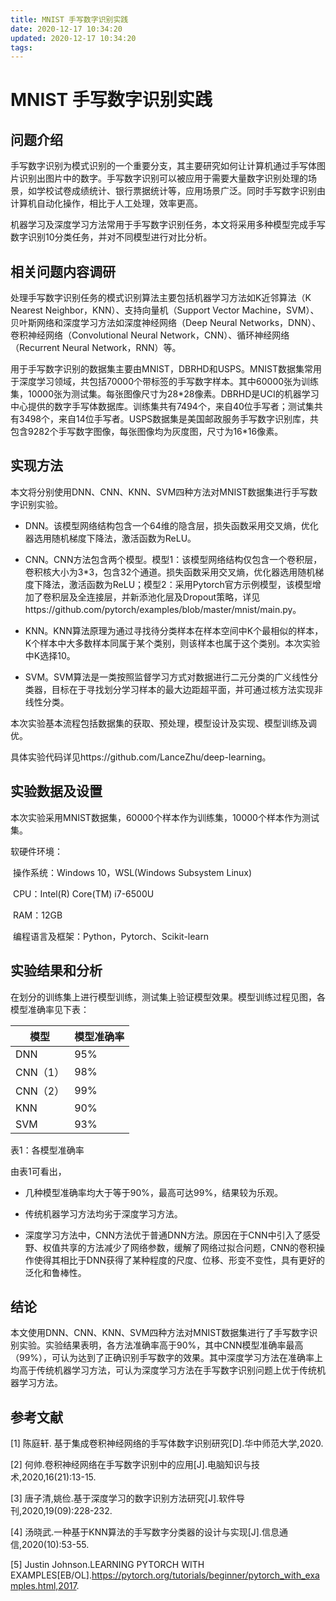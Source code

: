 ```yaml
---
title: MNIST 手写数字识别实践
date: 2020-12-17 10:34:20
updated: 2020-12-17 10:34:20
tags:
---
```

# MNIST 手写数字识别实践

## 问题介绍

手写数字识别为模式识别的一个重要分支，其主要研究如何让计算机通过手写体图片识别出图片中的数字。手写数字识别可以被应用于需要大量数字识别处理的场景，如学校试卷成绩统计、银行票据统计等，应用场景广泛。同时手写数字识别由计算机自动化操作，相比于人工处理，效率更高。

机器学习及深度学习方法常用于手写数字识别任务，本文将采用多种模型完成手写数字识别10分类任务，并对不同模型进行对比分析。

## 相关问题内容调研

处理手写数字识别任务的模式识别算法主要包括机器学习方法如K近邻算法（K Nearest Neighbor，KNN）、支持向量机（Support Vector Machine，SVM）、贝叶斯网络和深度学习方法如深度神经网络（Deep Neural Networks，DNN）、卷积神经网络（Convolutional Neural Network，CNN）、循环神经网络（Recurrent Neural Network，RNN）等。

用于手写数字识别的数据集主要由MNIST，DBRHD和USPS。MNIST数据集常用于深度学习领域，共包括70000个带标签的手写数字样本。其中60000张为训练集，10000张为测试集。每张图像尺寸为28\*28像素。DBRHD是UCI的机器学习中心提供的数字手写体数据库。训练集共有7494个，来自40位手写者；测试集共有3498个，来自14位手写者。USPS数据集是美国邮政服务手写数字识别库，共包含9282个手写数字图像，每张图像均为灰度图，尺寸为16*16像素。

## 实现方法

本文将分别使用DNN、CNN、KNN、SVM四种方法对MNIST数据集进行手写数字识别实验。

- DNN。该模型网络结构包含一个64维的隐含层，损失函数采用交叉熵，优化器选用随机梯度下降法，激活函数为ReLU。

- CNN。CNN方法包含两个模型。模型1：该模型网络结构仅包含一个卷积层，卷积核大小为3*3，包含32个通道。损失函数采用交叉熵，优化器选用随机梯度下降法，激活函数为ReLU；模型2：采用Pytorch官方示例模型，该模型增加了卷积层及全连接层，并新添池化层及Dropout策略，详见https://github.com/pytorch/examples/blob/master/mnist/main.py。

- KNN。KNN算法原理为通过寻找待分类样本在样本空间中K个最相似的样本，K个样本中大多数样本同属于某个类别，则该样本也属于这个类别。本次实验中K选择10。

- SVM。SVM算法是一类按照监督学习方式对数据进行二元分类的广义线性分类器，目标在于寻找划分学习样本的最大边距超平面，并可通过核方法实现非线性分类。

本次实验基本流程包括数据集的获取、预处理，模型设计及实现、模型训练及调优。

具体实验代码详见https://github.com/LanceZhu/deep-learning。

## 实验数据及设置

本次实验采用MNIST数据集，60000个样本作为训练集，10000个样本作为测试集。

软硬件环境：

​	操作系统：Windows 10，WSL(Windows Subsystem Linux)

​	CPU：Intel(R) Core(TM) i7-6500U

​	RAM：12GB

​	编程语言及框架：Python，Pytorch、Scikit-learn

## 实验结果和分析

在划分的训练集上进行模型训练，测试集上验证模型效果。模型训练过程见图，各模型准确率见下表：

| **模型** | **模型准确率** |
| -------- | -------------- |
| DNN      | 95%            |
| CNN（1） | 98%            |
| CNN（2） | 99%            |
| KNN      | 90%            |
| SVM      | 93%            |

表1：各模型准确率

由表1可看出，

- 几种模型准确率均大于等于90%，最高可达99%，结果较为乐观。

- 传统机器学习方法均劣于深度学习方法。

- 深度学习方法中，CNN方法优于普通DNN方法。原因在于CNN中引入了感受野、权值共享的方法减少了网络参数，缓解了网络过拟合问题，CNN的卷积操作使得其相比于DNN获得了某种程度的尺度、位移、形变不变性，具有更好的泛化和鲁棒性。

## 结论

本文使用DNN、CNN、KNN、SVM四种方法对MNIST数据集进行了手写数字识别实验。实验结果表明，各方法准确率高于90%，其中CNN模型准确率最高（99%），可认为达到了正确识别手写数字的效果。其中深度学习方法在准确率上均高于传统机器学习方法，可认为深度学习方法在手写数字识别问题上优于传统机器学习方法。

## 参考文献

[1]  陈庭轩. 基于集成卷积神经网络的手写体数字识别研究[D].华中师范大学,2020.

[2]  何帅.卷积神经网络在手写数字识别中的应用[J].电脑知识与技术,2020,16(21):13-15.

[3]  唐子清,姚俭.基于深度学习的数字识别方法研究[J].软件导刊,2020,19(09):228-232.

[4]  汤晓武.一种基于KNN算法的手写数字分类器的设计与实现[J].信息通信,2020(10):53-55.

[5]  Justin Johnson.LEARNING PYTORCH WITH EXAMPLES[EB/OL].https://pytorch.org/tutorials/beginner/pytorch_with_examples.html,2017.
